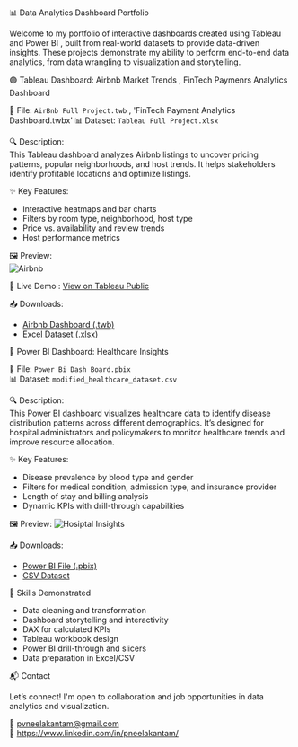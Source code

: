 📊 Data Analytics Dashboard Portfolio

Welcome to my portfolio of interactive dashboards created using  Tableau  and  Power BI , built from real-world datasets to provide data-driven insights. These projects demonstrate my ability to perform end-to-end data analytics, from data wrangling to visualization and storytelling.

 🟣 Tableau Dashboard: Airbnb Market Trends , FinTech Paymenrs Analytics Dashboard

📁 File:  `AirBnb Full Project.twb`  , 'FinTech Payment Analytics Dashboard.twbx'
📊 Dataset:  `Tableau Full Project.xlsx` 

🔍 Description:   
This Tableau dashboard analyzes Airbnb listings to uncover pricing patterns, popular neighborhoods, and host trends. It helps stakeholders identify profitable locations and optimize listings.

✨ Key Features: 
- Interactive heatmaps and bar charts
- Filters by room type, neighborhood, host type
- Price vs. availability and review trends
- Host performance metrics

🖼️ Preview:  
![Airbnb](https://github.com/user-attachments/assets/a86a49fb-5e9f-43fe-bfdb-bd26694cbb2f)


🔗 Live Demo : 
[View on Tableau Public](https://public.tableau.com/app/profile/poorna.venkat.neelakantam/vizzes)

📥 Downloads: 
- [Airbnb Dashboard (.twb)](./AirBnb%20Full%20Project.twb)  
- [Excel Dataset (.xlsx)](./Tableau%20Full%20Project.xlsx)



🔵 Power BI Dashboard: Healthcare Insights

📁 File:  `Power Bi Dash Board.pbix`  
📊 Dataset:  `modified_healthcare_dataset.csv`

🔍 Description:   
This Power BI dashboard visualizes healthcare data to identify disease distribution patterns across different demographics. It’s designed for hospital administrators and policymakers to monitor healthcare trends and improve resource allocation.

✨ Key Features:
- Disease prevalence by blood type and gender
- Filters for medical condition, admission type, and insurance provider
- Length of stay and billing analysis
- Dynamic KPIs with drill-through capabilities

🖼️ Preview: 
![Hosiptal Insights](https://github.com/user-attachments/assets/99f15fc0-f084-4234-942f-6c36f46ffe93)


📥 Downloads: 
- [Power BI File (.pbix)](./Power%20Bi%20Dash%20Board.pbix)  
- [CSV Dataset](./modified_healthcare_dataset.csv)


 🧠 Skills Demonstrated

- Data cleaning and transformation
- Dashboard storytelling and interactivity
- DAX for calculated KPIs
- Tableau workbook design
- Power BI drill-through and slicers
- Data preparation in Excel/CSV


 📬 Contact

Let’s connect! I'm open to collaboration and job opportunities in data analytics and visualization.

📧 pvneelakantam@gmail.com  
🔗 https://www.linkedin.com/in/pneelakantam/

